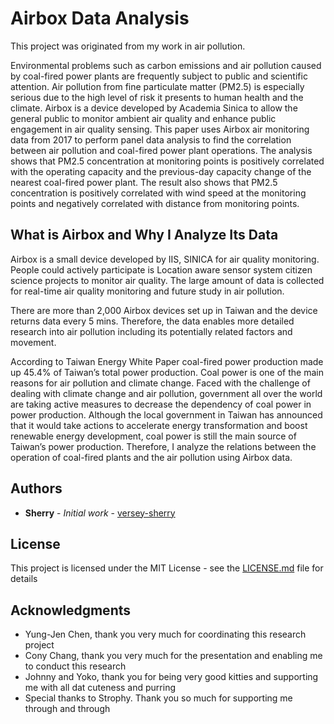 # Airbox Data Analysis

This project was originated from my work in air pollution.

Environmental problems such as carbon emissions and air pollution caused by coal-fired power plants are frequently subject to public and scientific attention. Air pollution from fine particulate matter (PM2.5) is especially serious due to the high level of risk it presents to human health and the climate. Airbox is a device developed by Academia Sinica to allow the general public to monitor ambient air quality and enhance public engagement in air quality sensing. This paper uses Airbox air monitoring data from 2017 to perform panel data analysis to find the correlation between air pollution and coal-fired power plant operations. The analysis shows that PM2.5 concentration at monitoring points is positively correlated with the operating capacity and the previous-day capacity change of the nearest coal-fired power plant. The result also shows that PM2.5 concentration is positively correlated with wind speed at the monitoring points and negatively correlated with distance from monitoring points.

## What is Airbox and Why I Analyze Its Data
Airbox is a small device developed by IIS, SINICA for air quality monitoring. People could actively participate is Location aware sensor system citizen science projects to monitor air quality. The large amount of data is collected for real-time air quality monitoring and future study in air pollution.

There are more than 2,000 Airbox devices set up in Taiwan and the device returns data every 5 mins. Therefore, the data enables more detailed research into air pollution including its potentially related factors and movement.

According to Taiwan Energy White Paper coal-fired power production made up 45.4% of Taiwan’s total power production. Coal power is one of the main reasons for air pollution and climate change. Faced with the challenge of dealing with climate change and air pollution, government all over the world are taking active measures to decrease the dependency of coal power in power production. Although the local government in Taiwan has announced that it would take actions to accelerate energy transformation and boost renewable energy development, coal power is still the main source of Taiwan’s power production. Therefore, I analyze the relations between the operation of coal-fired plants and the air pollution using Airbox data.

## Authors

* **Sherry** - *Initial work* - [versey-sherry](https://github.com/versey-sherry/)

## License

This project is licensed under the MIT License - see the [LICENSE.md](LICENSE.md) file for details

## Acknowledgments

* Yung-Jen Chen, thank you very much for coordinating this research project
* Cony Chang, thank you very much for the presentation and enabling me to conduct this research
* Johnny and Yoko, thank you for being very good kitties and supporting me with all dat cuteness and purring
* Special thanks to Strophy. Thank you so much for supporting me through and through
